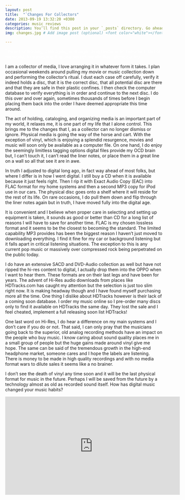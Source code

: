 ```yaml
---
layout: post
title:  "`Changes For Collectors"
date: 2013-09-19 13:32:20 +0300
categories: music reviews
description: You’ll find this post in your `_posts` directory. Go ahead and edit it and re-build the site to see your changes. # Add post description (optional)
img: changes.jpg # Add image post (optional) <font color="white"></font>

---
```

<font color="white">The act of holding, cataloging, and organizing media is an important part of my world, it relaxes me, it is one part of my life that I alone control                                </font>

I am a collector of media, I love arranging it in whatever form it takes. I plan occasional weekends around pulling my movie or music collection down and performing the collector’s ritual. I dust each case off carefully, verify it indeed holds a disc, that it is the correct disc, that all potential disc are there and that they are safe in their plastic confines. I then check the computer database to verify everything is in order and continue to the next disc. I do this over and over again, sometimes thousands of times before I begin placing them back into the order I have deemed appropriate this time around. 

The act of holding, cataloging, and organizing media is an important part of my world, it relaxes me, it is one part of my life that I alone control. This brings me to the changes that I, as a collector can no longer dismiss or ignore. Physical media is going the way of the horse and cart. With the exception of vinyl, which is enjoying a splendid resurgence, movies and music will soon only be available as a computer file. On one hand, I do enjoy the seemingly limitless tagging options digital files provide my OCD brain but, I can’t touch it, I can’t read the liner notes, or place them in a great line on a wall so all that see it are in awe.

In truth I adjusted to digital long ago, in fact way ahead of most folks, but where I differ is in how I went digital. I still buy a CD when it is available because it just feels right. Then I rip it with Exact Audio Copy (EAC) into FLAC format for my home systems and then a second MP3 copy for iPod use in our cars. The physical disc goes onto a shelf where it will reside for the rest of its life. On rare occasions, I do pull them down and flip through the liner notes again but in truth, I have moved fully into the digital age.

It is convenient and I believe when proper care in selecting and setting up equipment is taken, it sounds as good or better than CD for a long list of reasons I will have to save for another time. FLAC is my chosen lossless format and it seems to be the closest to becoming the standard. The limited capability MP3 provides has been the biggest reason I haven’t just moved to downloading everything. I find it fine for my car or background listening but it falls apart in critical listening situations. The exception to this is any current pop music or massively over compressed rock being perpetrated on the public today.

I do have an extensive SACD and DVD-Audio collection as well but have not ripped the hi-res content to digital, I actually drop them into the OPPO when I want to hear them. These formats are on their last legs and have been for years. The advent of Hi-Res audio downloads from places like HDTracks.com has caught my attention but the selection is just too slim right now. It is making headway though and I have found myself purchasing more all the time. One thing I dislike about HDTracks however is their lack of a coming soon database. I order my music online so I pre-order many discs only to find it available on HDTracks the same day. They lost the sale and I feel cheated, implement a full releasing soon list HDTracks!

One last word on Hi-Res, I do hear a difference on my main systems and I don’t care if you do or not. That said, I can only pray that the musicians going back to the superior, old analog recording methods have an impact on the people who buy music. I know caring about sound quality places me in a small group of people but the huge gains made around vinyl give me hope. The same can be said of the tremendous growth in the high-end headphone market, someone cares and I hope the labels are listening. There is money to be made in high quality recordings and with no media format wars to dilute sales it seems like a no brainer.

I don’t see the death of vinyl any time soon and it will be the last physical format for music in the future. Perhaps I will be saved from the future by a technology almost as old as recorded sound itself. How has digital music changed your music habits?

<iframe width="560" height="315" src="https://www.youtube.com/embed/mtM5WyCavd8" frameborder="0" allow="accelerometer; autoplay; encrypted-media; gyroscope; picture-in-picture" allowfullscreen></iframe>
